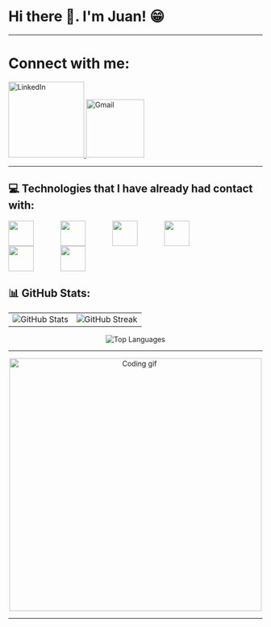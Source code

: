 # Hi there 👋. I'm Juan! 😁

<hr>

# Connect with me:

<a href="https://www.linkedin.com/public-profile/settings?lipi=urn%3Ali%3Apage%3Ad_flagship3_profile_self_edit_contact-info%3B7rmh%2Fo5QQWWGyNDNb5y77Q%3D%3D" target="_blank">
  <img src="https://custom-icon-badges.demolab.com/badge/LinkedIn-0A66C2?logo=linkedin-white&logoColor=fff" alt="LinkedIn" style="width: 150px; height: auto;">
</a>

<a href="mailto:juansilvasousa085@gmail.com" target="_blank">
  <img src="https://img.shields.io/badge/Gmail-D14836?logo=gmail&logoColor=white" alt="Gmail" style="width: 115px; height: auto;">
</a>

<hr>


## 💻 Technologies that I have already had contact with:

<div style="display: inline_block">

<img style="display: inline_block">

<img style="display: inline_block">

<img align="left" width="50px" style="padding-right: 50px;" src="https://cdn.jsdelivr.net/gh/devicons/devicon@latest/icons/csharp/csharp-original.svg" />
          
<img align="left" width="50px" style="padding-right: 50px;" src="https://cdn.jsdelivr.net/gh/devicons/devicon@latest/icons/dotnetcore/dotnetcore-original.svg" /> 

<img align="left" width="50px" style="padding-right: 50px;" src="https://cdn.jsdelivr.net/gh/devicons/devicon@latest/icons/dot-net/dot-net-plain-wordmark.svg" />   

<img align="left" width="50px" style="padding-right: 50px;" src="https://miro.medium.com/v2/resize:fit:591/0*8jkgnNmQhLCKGqWZ.png" />

<img align="left" width="50px" style="padding-right: 50px;" src="https://cdn.jsdelivr.net/gh/devicons/devicon@latest/icons/html5/html5-original.svg" />  

<img align="left" width="50px" style="padding-right: 50px;" src="https://cdn.jsdelivr.net/gh/devicons/devicon@latest/icons/css3/css3-original.svg" />

</div>

<br clear="left"/>

## 📊 GitHub Stats:
<table>
  <tr>
    <td>
      <img src="https://github-readme-stats.vercel.app/api?username=JuanSilva085&theme=tokyonight&hide_border=false&include_all_commits=false&count_private=false" alt="GitHub Stats" />
    </td>
    <td>
      <img src="https://github-readme-streak-stats.herokuapp.com/?user=JuanSilva085&theme=tokyonight&hide_border=false" alt="GitHub Streak" />
    </td>
  </tr>
</table>

<p align="center">
  <img src="https://github-readme-stats.vercel.app/api/top-langs/?username=JuanSilva085&theme=tokyonight&hide_border=false&layout=compact" alt="Top Languages" />
</p>

<hr>

<p align="center">
  <img src="https://github.com/JuanSilva085/JuanSilva085/assets/139495502/4c14abb6-e15d-406f-bdf5-ce5ff18bef03" width="500" alt="Coding gif">
</p>

<hr>

